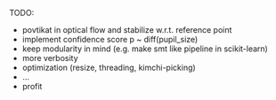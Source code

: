 TODO:
- povtikat in optical flow and stabilize w.r.t. reference point
- implement confidence score p ~ diff(pupil_size)
- keep modularity in mind (e.g. make smt like pipeline in scikit-learn)
- more verbosity
- optimization (resize, threading, kimchi-picking)
- ...
- profit

